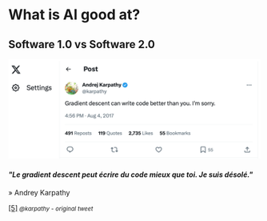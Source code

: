 # What is AI good at?

## Software 1.0 vs Software 2.0


![Andrey Karpathy tweet](../Images/10_running_case.png)

#### _"Le gradient descent peut écrire du code mieux que toi. Je suis désolé."_
» Andrey Karpathy

[[5]](https://twitter.com/karpathy/status/893576281375219712)<small><i> @karpathy - original tweet</i></small>
